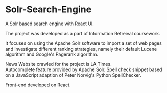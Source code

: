 # Solr-Search-Engine
A Solr based search engine with React UI.

The project was developed as a part of Information Retreival coursework.

It focuses on using the Apache Solr software to import a set of web pages and investigate different
ranking strategies, namely their default Lucene algorithm and Google's Pagerank algorithm.

News Website crawled for the project is LA Times.  
Autocomplete feature provided by Apache Solr.
Spell check snippet based on a JavaScript adaption of Peter Norvig's Python SpellChecker.

Front-end developed on React.




